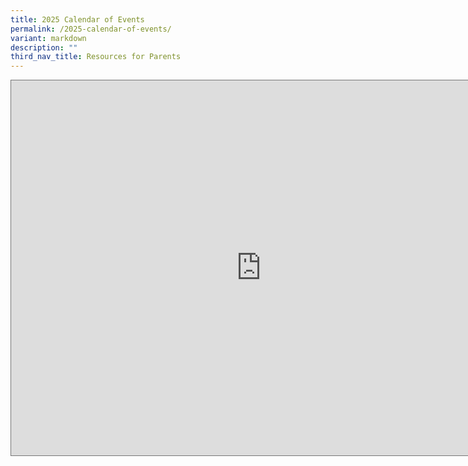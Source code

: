 ```yaml
---
title: 2025 Calendar of Events
permalink: /2025-calendar-of-events/
variant: markdown
description: ""
third_nav_title: Resources for Parents
---
```

<iframe scrolling="no" frameborder="0" height="600" width="800" style="border:solid 1px #777" src="https://calendar.google.com/calendar/embed?height=600&amp;wkst=1&amp;ctz=Asia%2FSingapore&amp;bgcolor=%23ffffff&amp;src=Y19lY2Y5ODZkMTRhMjQyODJjMmE0MWY1NmVmMzY3ODE2MzQzMDZiNDA5NzM4MGJiODEyOGEyMWYzNzljNmE1YzAwQGdyb3VwLmNhbGVuZGFyLmdvb2dsZS5jb20&amp;color=%23AD1457"></iframe>
